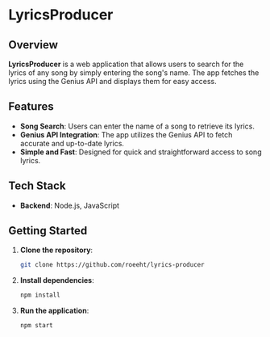 # LyricsProducer

## Overview

**LyricsProducer** is a web application that allows users to search for the lyrics of any song by simply entering the song's name.
The app fetches the lyrics using the Genius API and displays them for easy access.

## Features

- **Song Search**: Users can enter the name of a song to retrieve its lyrics.
- **Genius API Integration**: The app utilizes the Genius API to fetch accurate and up-to-date lyrics.
- **Simple and Fast**: Designed for quick and straightforward access to song lyrics.

## Tech Stack

- **Backend**: Node.js, JavaScript

## Getting Started

1. **Clone the repository**: 
    ```bash
    git clone https://github.com/roeeht/lyrics-producer
    ```
2. **Install dependencies**: 
    ```bash
    npm install
    ```
3. **Run the application**: 
    ```bash
    npm start
    ```
